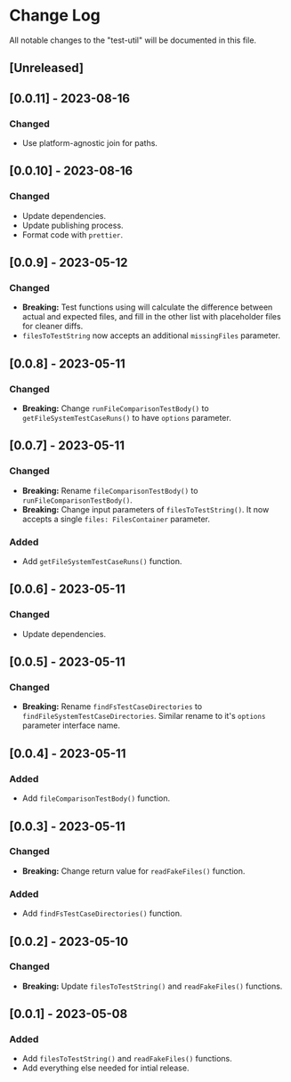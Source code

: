 # Change Log

All notable changes to the "test-util" will be documented in this file.

## [Unreleased]

## [0.0.11] - 2023-08-16

### Changed

- Use platform-agnostic join for paths.

## [0.0.10] - 2023-08-16

### Changed

- Update dependencies.
- Update publishing process.
- Format code with `prettier`.

## [0.0.9] - 2023-05-12

### Changed

- **Breaking:** Test functions using will calculate the difference between actual and expected files, and fill in the other list with placeholder files for cleaner diffs.
- `filesToTestString` now accepts an additional `missingFiles` parameter.

## [0.0.8] - 2023-05-11

### Changed

- **Breaking:** Change `runFileComparisonTestBody()` to `getFileSystemTestCaseRuns()` to have `options` parameter.

## [0.0.7] - 2023-05-11

### Changed

- **Breaking:** Rename `fileComparisonTestBody()` to `runFileComparisonTestBody()`.
- **Breaking:** Change input parameters of `filesToTestString()`. It now accepts a single `files: FilesContainer` parameter.

### Added

- Add `getFileSystemTestCaseRuns()` function.

## [0.0.6] - 2023-05-11

### Changed

- Update dependencies.

## [0.0.5] - 2023-05-11

### Changed

- **Breaking:** Rename `findFsTestCaseDirectories` to `findFileSystemTestCaseDirectories`. Similar rename to it's `options` parameter interface name.

## [0.0.4] - 2023-05-11

### Added

- Add `fileComparisonTestBody()` function.

## [0.0.3] - 2023-05-11

### Changed

- **Breaking:** Change return value for `readFakeFiles()` function.

### Added

- Add `findFsTestCaseDirectories()` function.

## [0.0.2] - 2023-05-10

### Changed

- **Breaking:** Update `filesToTestString()` and `readFakeFiles()` functions.

## [0.0.1] - 2023-05-08

### Added

- Add `filesToTestString()` and `readFakeFiles()` functions.
- Add everything else needed for intial release.

<!--
See: https://common-changelog.org/

## [0.0.1] - 2023-01-01

### Changed

### Added

### Removed

### Fixed
-->
